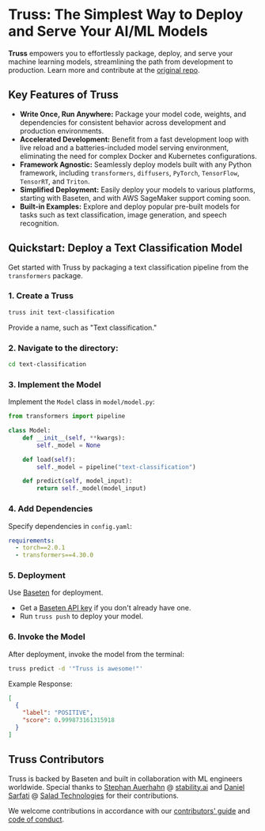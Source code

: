 # Truss: The Simplest Way to Deploy and Serve Your AI/ML Models

**Truss** empowers you to effortlessly package, deploy, and serve your machine learning models, streamlining the path from development to production.  Learn more and contribute at the [original repo](https://github.com/basetenlabs/truss).

## Key Features of Truss

*   **Write Once, Run Anywhere:**  Package your model code, weights, and dependencies for consistent behavior across development and production environments.
*   **Accelerated Development:**  Benefit from a fast development loop with live reload and a batteries-included model serving environment, eliminating the need for complex Docker and Kubernetes configurations.
*   **Framework Agnostic:**  Seamlessly deploy models built with any Python framework, including `transformers`, `diffusers`, `PyTorch`, `TensorFlow`, `TensorRT`, and `Triton`.
*   **Simplified Deployment:**  Easily deploy your models to various platforms, starting with Baseten, and with AWS SageMaker support coming soon.
*   **Built-in Examples:** Explore and deploy popular pre-built models for tasks such as text classification, image generation, and speech recognition.

## Quickstart: Deploy a Text Classification Model

Get started with Truss by packaging a text classification pipeline from the `transformers` package.

### 1. Create a Truss

```bash
truss init text-classification
```

Provide a name, such as "Text classification."

### 2. Navigate to the directory:

```bash
cd text-classification
```

### 3. Implement the Model

Implement the `Model` class in `model/model.py`:

```python
from transformers import pipeline

class Model:
    def __init__(self, **kwargs):
        self._model = None

    def load(self):
        self._model = pipeline("text-classification")

    def predict(self, model_input):
        return self._model(model_input)
```

### 4. Add Dependencies

Specify dependencies in `config.yaml`:

```yaml
requirements:
  - torch==2.0.1
  - transformers==4.30.0
```

### 5. Deployment

Use [Baseten](https://baseten.co) for deployment.

*   Get a [Baseten API key](https://app.baseten.co/settings/account/api_keys) if you don't already have one.
*   Run `truss push` to deploy your model.

### 6. Invoke the Model

After deployment, invoke the model from the terminal:

```bash
truss predict -d '"Truss is awesome!"'
```

Example Response:

```json
[
  {
    "label": "POSITIVE",
    "score": 0.999873161315918
  }
]
```

## Truss Contributors

Truss is backed by Baseten and built in collaboration with ML engineers worldwide. Special thanks to [Stephan Auerhahn](https://github.com/palp) @ [stability.ai](https://stability.ai/) and [Daniel Sarfati](https://github.com/dsarfati) @ [Salad Technologies](https://salad.com/) for their contributions.

We welcome contributions in accordance with our [contributors' guide](CONTRIBUTING.md) and [code of conduct](CODE_OF_CONDUCT.md).